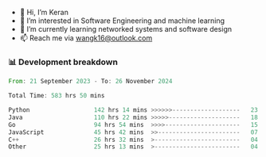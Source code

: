 - 👋 Hi, I’m Keran
- 👀 I’m interested in Software Engineering and machine learning
- 🌱 I’m currently learning networked systems and software design
- 📫 Reach me via wangk16@outlook.com


###  📊 Development breakdown
<!--START_SECTION:waka-->

```rust
From: 21 September 2023 - To: 26 November 2024

Total Time: 583 hrs 50 mins

Python                  142 hrs 14 mins >>>>>>-------------------   23.35 %
Java                    110 hrs 22 mins >>>>>--------------------   18.12 %
Go                      94 hrs 54 mins  >>>>---------------------   15.58 %
JavaScript              45 hrs 42 mins  >>-----------------------   07.50 %
C++                     26 hrs 32 mins  >------------------------   04.36 %
Other                   25 hrs 13 mins  >------------------------   04.14 %
```

<!--END_SECTION:waka-->

<!---
keran-w/keran-w is a ✨ special ✨ repository because its `README.md` (this file) appears on your GitHub profile.
You can click the Preview link to take a look at your changes.
--->
